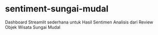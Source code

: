# sentiment-sungai-mudal
Dashboard Streamlit sederhana untuk Hasil Sentimen Analisis dari Review Objek Wisata Sungai Mudal

